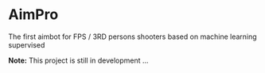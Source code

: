 # AimPro
The first aimbot for FPS / 3RD persons shooters based on machine learning supervised

**Note:**
This project is still in development ...
